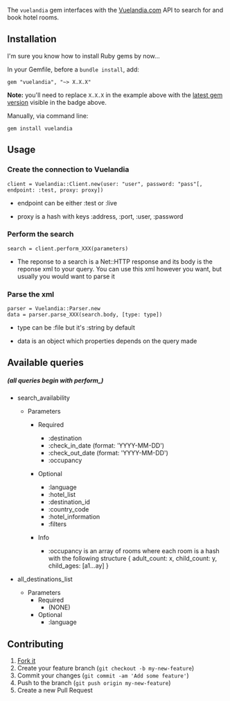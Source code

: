The `vuelandia` gem interfaces with the [Vuelandia.com](http://www.vuelandia.com/) API to search for and book hotel rooms.

## Installation

I'm sure you know how to install Ruby gems by now...

In your Gemfile, before a `bundle install`, add:

    gem "vuelandia", "~> X.X.X"

**Note:** you'll need to replace `X.X.X` in the example above with the [latest gem version](https://rubygems.org/gems/vuelandia) visible in the badge above.

Manually, via command line:

    gem install vuelandia

## Usage

### Create the connection to Vuelandia
	client = Vuelandia::Client.new(user: "user", password: "pass"[, endpoint: :test, proxy: proxy])

- endpoint can be either :test or :live 

- proxy is a hash with keys :address, :port, :user, :password

### Perform the search
	search = client.perform_XXX(parameters)

- The reponse to a search is a Net::HTTP response and its body is the reponse xml to your query. You can use this xml however you want, but usually you would want to parse it

### Parse the xml
	parser = Vuelandia::Parser.new
	data = parser.parse_XXX(search.body, [type: type])

- type can be :file but it's :string by default

- data is an object which properties depends on the query made

## Available queries
##### (all queries begin with perform_)

- search_availability
	- Parameters
		- Required
			- :destination
			- :check\_in\_date (format: 'YYYY-MM-DD')
			- :check\_out\_date (format: 'YYYY-MM-DD')
			- :occupancy
		- Optional
			- :language
			- :hotel_list
			- :destination_id
			- :country_code
			- :hotel_information
			- :filters

		- Info 
			- :occupancy is an array of rooms where each room is a hash with the following structure
				{ adult\_count: x, child\_count: y, child\_ages: [a1...ay] }

- all\_destinations\_list
	- Parameters
		- Required
			- (NONE)
		- Optional
			- :language


## Contributing

1. [Fork it](https://github.com/mariomuniz/vuelandia/fork)
2. Create your feature branch (`git checkout -b my-new-feature`)
3. Commit your changes (`git commit -am 'Add some feature'`)
4. Push to the branch (`git push origin my-new-feature`)
5. Create a new Pull Request
